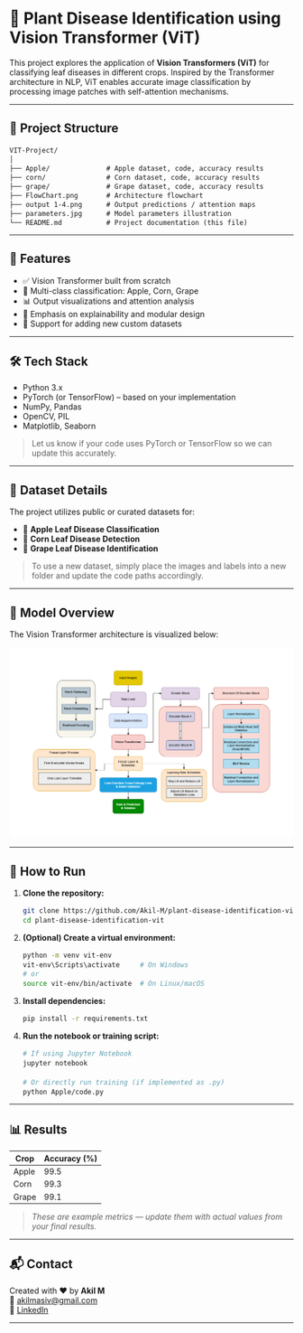 # 🌿 Plant Disease Identification using Vision Transformer (ViT)

This project explores the application of **Vision Transformers (ViT)** for classifying leaf diseases in different crops. Inspired by the Transformer architecture in NLP, ViT enables accurate image classification by processing image patches with self-attention mechanisms.

---

## 📁 Project Structure

```
VIT-Project/
│
├── Apple/              # Apple dataset, code, accuracy results
├── corn/               # Corn dataset, code, accuracy results
├── grape/              # Grape dataset, code, accuracy results
├── FlowChart.png       # Architecture flowchart
├── output 1-4.png      # Output predictions / attention maps
├── parameters.jpg      # Model parameters illustration
└── README.md           # Project documentation (this file)
```

---

## 🚀 Features

- ✅ Vision Transformer built from scratch
- 🔎 Multi-class classification: Apple, Corn, Grape
- 📊 Output visualizations and attention analysis
- 🧠 Emphasis on explainability and modular design
- 🧪 Support for adding new custom datasets

---

## 🛠️ Tech Stack

- Python 3.x
- PyTorch (or TensorFlow) – based on your implementation
- NumPy, Pandas
- OpenCV, PIL
- Matplotlib, Seaborn

> Let us know if your code uses PyTorch or TensorFlow so we can update this accurately.

---

## 📂 Dataset Details

The project utilizes public or curated datasets for:
- 🍎 **Apple Leaf Disease Classification**
- 🌽 **Corn Leaf Disease Detection**
- 🍇 **Grape Leaf Disease Identification**

> To use a new dataset, simply place the images and labels into a new folder and update the code paths accordingly.

---

## 🧠 Model Overview

The Vision Transformer architecture is visualized below:

![Flowchart](./FlowChart.png)

---

## 📌 How to Run

1. **Clone the repository:**
   ```bash
   git clone https://github.com/Akil-M/plant-disease-identification-vit.git
   cd plant-disease-identification-vit
   ```

2. **(Optional) Create a virtual environment:**
   ```bash
   python -m venv vit-env
   vit-env\Scripts\activate     # On Windows
   # or
   source vit-env/bin/activate  # On Linux/macOS
   ```

3. **Install dependencies:**
   ```bash
   pip install -r requirements.txt
   ```

4. **Run the notebook or training script:**
   ```bash
   # If using Jupyter Notebook
   jupyter notebook

   # Or directly run training (if implemented as .py)
   python Apple/code.py
   ```

---

## 📊 Results

| Crop         | Accuracy (%) |
|--------------|--------------|
| Apple        | 99.5         |
| Corn         | 99.3         |
| Grape        | 99.1         |

> *These are example metrics — update them with actual values from your final results.*

---

## 📬 Contact

Created with ❤️ by **Akil M**  
📧 akilmasiv@gmail.com  
🔗 [LinkedIn](https://www.linkedin.com/in/akil-m-343359254)

---
